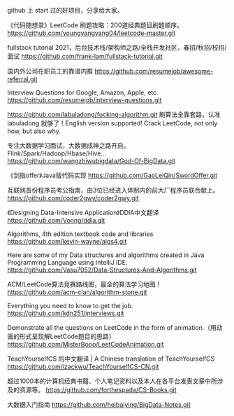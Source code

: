 github 上 start 过的好项目，分享给大家。

《代码随想录》LeetCode 刷题攻略：200道经典题目刷题顺序。
https://github.com/youngyangyang04/leetcode-master.git

 fullstack tutorial 2021，后台技术栈/架构师之路/全栈开发社区，春招/秋招/校招/面试
https://github.com/frank-lam/fullstack-tutorial.git

国内外公司在职员工的靠谱内推
https://github.com/resumejob/awesome-referral.git


Interview Questions for Google, Amazon, Apple, etc.
https://github.com/resumejob/interview-questions.git

https://github.com/labuladong/fucking-algorithm.git
刷算法全靠套路，认准 labuladong 就够了！English version supported! Crack LeetCode, not only how, but also why.

专注大数据学习面试，大数据成神之路开启。Flink/Spark/Hadoop/Hbase/Hive...
https://github.com/wangzhiwubigdata/God-Of-BigData.git


《剑指offer》Java版代码实现
https://github.com/GaoLeiQin/SwordOffer.git

互联网首份程序员考公指南，由3位已经进入体制内的前大厂程序员联合献上。
https://github.com/coder2gwy/coder2gwy.git

《Designing Data-Intensive Application》DDIA中文翻译
https://github.com/Vonng/ddia.git

Algorithms, 4th edition textbook code and libraries
https://github.com/kevin-wayne/algs4.git

Here are some of my Data structures and algorithms created in Java Programming Language using IntelliJ IDE.
https://github.com/Vasu7052/Data-Structures-And-Algorithms.git

ACM/LeetCode算法竞赛路线图，最全的算法学习地图！
https://github.com/acm-clan/algorithm-stone.git

Everything you need to know to get the job.
https://github.com/kdn251/interviews.git

Demonstrate all the questions on LeetCode in the form of animation.（用动画的形式呈现解LeetCode题目的思路）
https://github.com/MisterBooo/LeetCodeAnimation.git

TeachYourselfCS 的中文翻译 | A Chinese translation of TeachYourselfCS
https://github.com/izackwu/TeachYourselfCS-CN.git

超过1000本的计算机经典书籍、个人笔记资料以及本人在各平台发表文章中所涉及的资源等。
https://github.com/forthespada/CS-Books.git

大数据入门指南
https://github.com/heibaiying/BigData-Notes.git